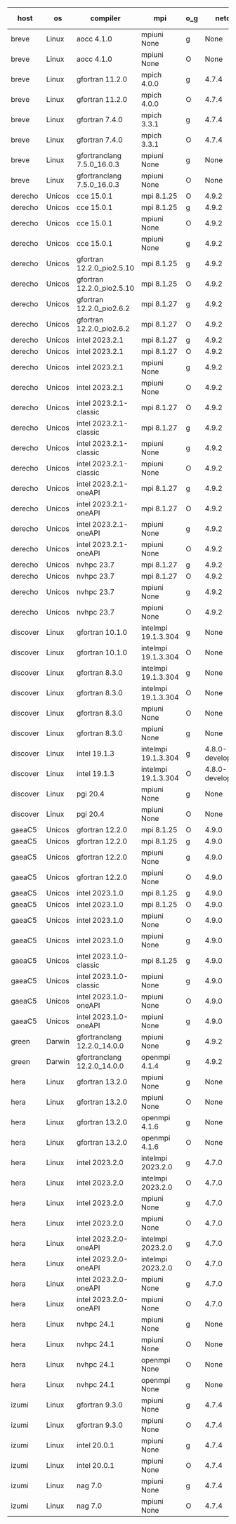

| host     | os       | compiler                              | mpi                      | o_g        | netcdf        | build       | u_pass          | u_fail          | s_pass            | s_fail            | e_pass             | e_fail             | nuopc_pass       | nuopc_fail       | artifacts link          |
|----------|----------|---------------------------------------|--------------------------|------------|---------------|-------------|-----------------|-----------------|-------------------|-------------------|--------------------|--------------------|------------------|------------------|-------------------------|
| breve | Linux | aocc 4.1.0 | mpiuni None  | g | None  | PASS | 12439 | 26 | 8 | 0 | 44 | 0 | None | None | <a href="https://github.com/esmf-org/esmf-test-artifacts/tree/2c0df2d0e368c2fb32e8ff5cb69c4607749212ae/feature_numa/aocc/4.1.0/g/mpiuni/None" target="_blank">2c0df2d</a> | 
| breve | Linux | aocc 4.1.0 | mpiuni None  | O | None  | PASS | 12439 | 26 | 8 | 0 | 44 | 0 | None | None | <a href="https://github.com/esmf-org/esmf-test-artifacts/tree/523c690692e7caa5e149468b508be286a098f0ee/feature_numa/aocc/4.1.0/O/mpiuni/None" target="_blank">523c690</a> | 
| breve | Linux | gfortran 11.2.0 | mpich 4.0.0  | g | 4.7.4  | PASS | 14133 | 0 | 50 | 0 | 81 | 0 | 51 | 0 | <a href="https://github.com/esmf-org/esmf-test-artifacts/tree/f5a61be4176fc65d3729f56d51c064a1b095747a/feature_numa/gfortran/11.2.0/g/mpich/4.0.0" target="_blank">f5a61be</a> | 
| breve | Linux | gfortran 11.2.0 | mpich 4.0.0  | O | 4.7.4  | PASS | 14133 | 0 | 50 | 0 | 81 | 0 | 51 | 0 | <a href="https://github.com/esmf-org/esmf-test-artifacts/tree/a4930506fb0d5054f0401989496d55edcccbb9c4/feature_numa/gfortran/11.2.0/O/mpich/4.0.0" target="_blank">a493050</a> | 
| breve | Linux | gfortran 7.4.0 | mpich 3.3.1  | g | 4.7.4  | PASS | 14133 | 0 | 50 | 0 | 81 | 0 | 51 | 0 | <a href="https://github.com/esmf-org/esmf-test-artifacts/tree/6ce217dda149b8fb6e5bce9c549a8ce9d55a7273/feature_numa/gfortran/7.4.0/g/mpich/3.3.1" target="_blank">6ce217d</a> | 
| breve | Linux | gfortran 7.4.0 | mpich 3.3.1  | O | 4.7.4  | PASS | 14133 | 0 | 50 | 0 | 81 | 0 | 51 | 0 | <a href="https://github.com/esmf-org/esmf-test-artifacts/tree/ba9375359af06c2e5038e78b8ec1d40b0dce8911/feature_numa/gfortran/7.4.0/O/mpich/3.3.1" target="_blank">ba93753</a> | 
| breve | Linux | gfortranclang 7.5.0_16.0.3 | mpiuni None  | g | None  | PASS | 12465 | 0 | 8 | 0 | 44 | 0 | None | None | <a href="https://github.com/esmf-org/esmf-test-artifacts/tree/0db7e3d2087ae2af5b8a50ce2c96a48a17c5f80e/feature_numa/gfortranclang/7.5.0_16.0.3/g/mpiuni/None" target="_blank">0db7e3d</a> | 
| breve | Linux | gfortranclang 7.5.0_16.0.3 | mpiuni None  | O | None  | PASS | 12465 | 0 | 8 | 0 | 44 | 0 | None | None | <a href="https://github.com/esmf-org/esmf-test-artifacts/tree/b04ba1b7828615548ced2f132627d4b99f08a556/feature_numa/gfortranclang/7.5.0_16.0.3/O/mpiuni/None" target="_blank">b04ba1b</a> | 
| derecho | Unicos | cce 15.0.1 | mpi 8.1.25  | O | 4.9.2  | PASS | 14055 | 78 | 50 | 0 | 81 | 0 | 51 | 0 | <a href="https://github.com/esmf-org/esmf-test-artifacts/tree/02f44ec9764a27fb65e807402fb07804f8874311/feature_numa/cce/15.0.1/O/mpi/8.1.25" target="_blank">02f44ec</a> | 
| derecho | Unicos | cce 15.0.1 | mpi 8.1.25  | g | 4.9.2  | PASS | 14057 | 76 | 50 | 0 | 81 | 0 | 51 | 0 | <a href="https://github.com/esmf-org/esmf-test-artifacts/tree/1dfc7fe3e25433b0a782098c2b000d7a7a97f23c/feature_numa/cce/15.0.1/g/mpi/8.1.25" target="_blank">1dfc7fe</a> | 
| derecho | Unicos | cce 15.0.1 | mpiuni None  | O | 4.9.2  | PASS | 12230 | 235 | 8 | 0 | 44 | 0 | None | None | <a href="https://github.com/esmf-org/esmf-test-artifacts/tree/1ff019641185c72ad8fa2ce85fb1fe6bafab613e/feature_numa/cce/15.0.1/O/mpiuni/None" target="_blank">1ff0196</a> | 
| derecho | Unicos | cce 15.0.1 | mpiuni None  | g | 4.9.2  | PASS | 12389 | 76 | 8 | 0 | 44 | 0 | None | None | <a href="https://github.com/esmf-org/esmf-test-artifacts/tree/a6c5c2ea9b2abd2adce6db9b7846733e6730aa80/feature_numa/cce/15.0.1/g/mpiuni/None" target="_blank">a6c5c2e</a> | 
| derecho | Unicos | gfortran 12.2.0_pio2.5.10 | mpi 8.1.25  | g | 4.9.2  | PASS | 14133 | 0 | 50 | 0 | 81 | 0 | 51 | 0 | <a href="https://github.com/esmf-org/esmf-test-artifacts/tree/988944857e2a43a028b5ba11553ace8de26863e7/feature_numa/gfortran/12.2.0_pio2.5.10/g/mpi/8.1.25" target="_blank">9889448</a> | 
| derecho | Unicos | gfortran 12.2.0_pio2.5.10 | mpi 8.1.25  | O | 4.9.2  | PASS | 14133 | 0 | 50 | 0 | 81 | 0 | 51 | 0 | <a href="https://github.com/esmf-org/esmf-test-artifacts/tree/44054d2d4b84aeb73e0734bfde3c78c8f115859a/feature_numa/gfortran/12.2.0_pio2.5.10/O/mpi/8.1.25" target="_blank">44054d2</a> | 
| derecho | Unicos | gfortran 12.2.0_pio2.6.2 | mpi 8.1.27  | g | 4.9.2  | PASS | 14133 | 0 | 50 | 0 | 81 | 0 | 51 | 0 | <a href="https://github.com/esmf-org/esmf-test-artifacts/tree/c2e12d45606e07b4f9483e7716e8bc254a497f6a/feature_numa/gfortran/12.2.0_pio2.6.2/g/mpi/8.1.27" target="_blank">c2e12d4</a> | 
| derecho | Unicos | gfortran 12.2.0_pio2.6.2 | mpi 8.1.27  | O | 4.9.2  | PASS | 14133 | 0 | 50 | 0 | 81 | 0 | 51 | 0 | <a href="https://github.com/esmf-org/esmf-test-artifacts/tree/774cd467dff5917fcf64e24acdf8f4334d668c79/feature_numa/gfortran/12.2.0_pio2.6.2/O/mpi/8.1.27" target="_blank">774cd46</a> | 
| derecho | Unicos | intel 2023.2.1 | mpi 8.1.27  | g | 4.9.2  | PASS | 14133 | 0 | 50 | 0 | 81 | 0 | 51 | 0 | <a href="https://github.com/esmf-org/esmf-test-artifacts/tree/53915c3fa470361ee7302bb09f2a57d02d2f7e8f/feature_numa/intel/2023.2.1/g/mpi/8.1.27" target="_blank">53915c3</a> | 
| derecho | Unicos | intel 2023.2.1 | mpi 8.1.27  | O | 4.9.2  | PASS | 14133 | 0 | 50 | 0 | 81 | 0 | 51 | 0 | <a href="https://github.com/esmf-org/esmf-test-artifacts/tree/514171c15dd35dbc60ccc994542bd1429f7f9efd/feature_numa/intel/2023.2.1/O/mpi/8.1.27" target="_blank">514171c</a> | 
| derecho | Unicos | intel 2023.2.1 | mpiuni None  | g | 4.9.2  | PASS | 12465 | 0 | 8 | 0 | 44 | 0 | None | None | <a href="https://github.com/esmf-org/esmf-test-artifacts/tree/b8156e66c23c1f06c769ecf72af6fee5deda6a11/feature_numa/intel/2023.2.1/g/mpiuni/None" target="_blank">b8156e6</a> | 
| derecho | Unicos | intel 2023.2.1 | mpiuni None  | O | 4.9.2  | PASS | 12465 | 0 | 8 | 0 | 44 | 0 | None | None | <a href="https://github.com/esmf-org/esmf-test-artifacts/tree/a80e9265670dc47665e678ca21f019adf5666084/feature_numa/intel/2023.2.1/O/mpiuni/None" target="_blank">a80e926</a> | 
| derecho | Unicos | intel 2023.2.1-classic | mpi 8.1.27  | O | 4.9.2  | PASS | 14133 | 0 | 50 | 0 | 81 | 0 | 51 | 0 | <a href="https://github.com/esmf-org/esmf-test-artifacts/tree/174bed3182666b16f166da2c27924a5293885439/feature_numa/intel/2023.2.1-classic/O/mpi/8.1.27" target="_blank">174bed3</a> | 
| derecho | Unicos | intel 2023.2.1-classic | mpi 8.1.27  | g | 4.9.2  | PASS | 14133 | 0 | 50 | 0 | 81 | 0 | 51 | 0 | <a href="https://github.com/esmf-org/esmf-test-artifacts/tree/06bc1b2961b155ccf72336a5f98e01bed35a65f9/feature_numa/intel/2023.2.1-classic/g/mpi/8.1.27" target="_blank">06bc1b2</a> | 
| derecho | Unicos | intel 2023.2.1-classic | mpiuni None  | g | 4.9.2  | PASS | 12465 | 0 | 8 | 0 | 44 | 0 | None | None | <a href="https://github.com/esmf-org/esmf-test-artifacts/tree/44dd60e46ba7700eb29b55cad9f3528ef8eacd61/feature_numa/intel/2023.2.1-classic/g/mpiuni/None" target="_blank">44dd60e</a> | 
| derecho | Unicos | intel 2023.2.1-classic | mpiuni None  | O | 4.9.2  | PASS | 12465 | 0 | 8 | 0 | 44 | 0 | None | None | <a href="https://github.com/esmf-org/esmf-test-artifacts/tree/21bae17226a6720aae3d8c3050b33a1965be1e83/feature_numa/intel/2023.2.1-classic/O/mpiuni/None" target="_blank">21bae17</a> | 
| derecho | Unicos | intel 2023.2.1-oneAPI | mpi 8.1.27  | g | 4.9.2  | PASS | 14133 | 0 | 50 | 0 | 81 | 0 | 51 | 0 | <a href="https://github.com/esmf-org/esmf-test-artifacts/tree/f6d2ac19ad1ef5b47b6735e5a0191133565c4489/feature_numa/intel/2023.2.1-oneAPI/g/mpi/8.1.27" target="_blank">f6d2ac1</a> | 
| derecho | Unicos | intel 2023.2.1-oneAPI | mpi 8.1.27  | O | 4.9.2  | PASS | 14133 | 0 | 49 | 1 | 81 | 0 | 51 | 0 | <a href="https://github.com/esmf-org/esmf-test-artifacts/tree/742c02410254d7bde8808cd205660a881740ca39/feature_numa/intel/2023.2.1-oneAPI/O/mpi/8.1.27" target="_blank">742c024</a> | 
| derecho | Unicos | intel 2023.2.1-oneAPI | mpiuni None  | g | 4.9.2  | PASS | 12465 | 0 | 8 | 0 | 44 | 0 | None | None | <a href="https://github.com/esmf-org/esmf-test-artifacts/tree/f6c50f3f7214eade55b5c1aa0655ca2b51ede436/feature_numa/intel/2023.2.1-oneAPI/g/mpiuni/None" target="_blank">f6c50f3</a> | 
| derecho | Unicos | intel 2023.2.1-oneAPI | mpiuni None  | O | 4.9.2  | PASS | 12465 | 0 | 8 | 0 | 44 | 0 | None | None | <a href="https://github.com/esmf-org/esmf-test-artifacts/tree/26be8a75541b4798f3055dea012f2c86fbfde75a/feature_numa/intel/2023.2.1-oneAPI/O/mpiuni/None" target="_blank">26be8a7</a> | 
| derecho | Unicos | nvhpc 23.7 | mpi 8.1.27  | g | 4.9.2  | PASS | 14133 | 0 | 50 | 0 | 81 | 0 | 51 | 0 | <a href="https://github.com/esmf-org/esmf-test-artifacts/tree/cc959f543776bd2d2e172152ad0502fd5a0c502c/feature_numa/nvhpc/23.7/g/mpi/8.1.27" target="_blank">cc959f5</a> | 
| derecho | Unicos | nvhpc 23.7 | mpi 8.1.27  | O | 4.9.2  | PASS | 14133 | 0 | 50 | 0 | 81 | 0 | 51 | 0 | <a href="https://github.com/esmf-org/esmf-test-artifacts/tree/d85cb40140b65f795d475e364faf41bc17031d7c/feature_numa/nvhpc/23.7/O/mpi/8.1.27" target="_blank">d85cb40</a> | 
| derecho | Unicos | nvhpc 23.7 | mpiuni None  | g | 4.9.2  | PASS | 12465 | 0 | 8 | 0 | 44 | 0 | None | None | <a href="https://github.com/esmf-org/esmf-test-artifacts/tree/b7075803b72180a1000fb089538b96a165de8532/feature_numa/nvhpc/23.7/g/mpiuni/None" target="_blank">b707580</a> | 
| derecho | Unicos | nvhpc 23.7 | mpiuni None  | O | 4.9.2  | PASS | 12465 | 0 | 8 | 0 | 44 | 0 | None | None | <a href="https://github.com/esmf-org/esmf-test-artifacts/tree/c19490cc85366e05e8ae056e56d8cffd3f03d3ac/feature_numa/nvhpc/23.7/O/mpiuni/None" target="_blank">c19490c</a> | 
| discover | Linux | gfortran 10.1.0 | intelmpi 19.1.3.304  | g | None  | PASS | 14118 | 15 | 50 | 0 | 81 | 0 | 51 | 0 | <a href="https://github.com/esmf-org/esmf-test-artifacts/tree/f0f52e31e90975667979e13ed2a6c2d61ae19b3c/feature_numa/gfortran/10.1.0/g/intelmpi/19.1.3.304" target="_blank">f0f52e3</a> | 
| discover | Linux | gfortran 10.1.0 | intelmpi 19.1.3.304  | O | None  | PASS | 14118 | 15 | 50 | 0 | 81 | 0 | 51 | 0 | <a href="https://github.com/esmf-org/esmf-test-artifacts/tree/ac7295214560b6dc88c9471adfbef654df2ac04c/feature_numa/gfortran/10.1.0/O/intelmpi/19.1.3.304" target="_blank">ac72952</a> | 
| discover | Linux | gfortran 8.3.0 | intelmpi 19.1.3.304  | g | None  | PASS | 14118 | 15 | 50 | 0 | 81 | 0 | 51 | 0 | <a href="https://github.com/esmf-org/esmf-test-artifacts/tree/20684fa50b9c7b2a98fae2e9a4646d647a3a3752/feature_numa/gfortran/8.3.0/g/intelmpi/19.1.3.304" target="_blank">20684fa</a> | 
| discover | Linux | gfortran 8.3.0 | intelmpi 19.1.3.304  | O | None  | PASS | 14118 | 15 | 50 | 0 | 81 | 0 | 51 | 0 | <a href="https://github.com/esmf-org/esmf-test-artifacts/tree/d8814df3d30641c4c452e1cb6ec95c9b1649cef0/feature_numa/gfortran/8.3.0/O/intelmpi/19.1.3.304" target="_blank">d8814df</a> | 
| discover | Linux | gfortran 8.3.0 | mpiuni None  | O | None  | PASS | 12465 | 0 | 8 | 0 | 44 | 0 | None | None | <a href="https://github.com/esmf-org/esmf-test-artifacts/tree/f57eabedcdb8bdee064b291bfdf79bc6636d49f9/feature_numa/gfortran/8.3.0/O/mpiuni/None" target="_blank">f57eabe</a> | 
| discover | Linux | gfortran 8.3.0 | mpiuni None  | g | None  | PASS | 12465 | 0 | 8 | 0 | 44 | 0 | None | None | <a href="https://github.com/esmf-org/esmf-test-artifacts/tree/f0dd797b8cb09c1e7f866015413a818bfd3273ce/feature_numa/gfortran/8.3.0/g/mpiuni/None" target="_blank">f0dd797</a> | 
| discover | Linux | intel 19.1.3 | intelmpi 19.1.3.304  | g | 4.8.0-development  | PASS | 14133 | 0 | 50 | 0 | 81 | 0 | 51 | 0 | <a href="https://github.com/esmf-org/esmf-test-artifacts/tree/200b02fcb8de2d38edca3171d90c138da5060e33/feature_numa/intel/19.1.3/g/intelmpi/19.1.3.304" target="_blank">200b02f</a> | 
| discover | Linux | intel 19.1.3 | intelmpi 19.1.3.304  | O | 4.8.0-development  | PASS | 14133 | 0 | 50 | 0 | 81 | 0 | 51 | 0 | <a href="https://github.com/esmf-org/esmf-test-artifacts/tree/1ae62d1a070918c1aed76218dc7b06b72b5734cf/feature_numa/intel/19.1.3/O/intelmpi/19.1.3.304" target="_blank">1ae62d1</a> | 
| discover | Linux | pgi 20.4 | mpiuni None  | g | None  | PASS | 12465 | 0 | 8 | 0 | 44 | 0 | None | None | <a href="https://github.com/esmf-org/esmf-test-artifacts/tree/c1434c8e7ce1f1731e43d1a45e947b245f52d8f9/feature_numa/pgi/20.4/g/mpiuni/None" target="_blank">c1434c8</a> | 
| discover | Linux | pgi 20.4 | mpiuni None  | O | None  | PASS | 12465 | 0 | 8 | 0 | 44 | 0 | None | None | <a href="https://github.com/esmf-org/esmf-test-artifacts/tree/06c44199e552c368720136b2ce624daac2f6092e/feature_numa/pgi/20.4/O/mpiuni/None" target="_blank">06c4419</a> | 
| gaeaC5 | Unicos | gfortran 12.2.0 | mpi 8.1.25  | O | 4.9.0  | PASS | None | None | None | None | None | None | None | None | <a href="https://github.com/esmf-org/esmf-test-artifacts/tree/edad0abb43dfe7e704f5c23490901d2ea4cd5f8b/feature_numa/gfortran/12.2.0/O/mpi/8.1.25" target="_blank">edad0ab</a> | 
| gaeaC5 | Unicos | gfortran 12.2.0 | mpi 8.1.25  | g | 4.9.0  | PASS | None | None | None | None | None | None | None | None | <a href="https://github.com/esmf-org/esmf-test-artifacts/tree/27c528fe02de47db617d742d161de29222337fc7/feature_numa/gfortran/12.2.0/g/mpi/8.1.25" target="_blank">27c528f</a> | 
| gaeaC5 | Unicos | gfortran 12.2.0 | mpiuni None  | g | 4.9.0  | PASS | 12465 | 0 | 8 | 0 | 44 | 0 | None | None | <a href="https://github.com/esmf-org/esmf-test-artifacts/tree/e29ae25c741cd34df2fadcf5e959c8b225f301a2/feature_numa/gfortran/12.2.0/g/mpiuni/None" target="_blank">e29ae25</a> | 
| gaeaC5 | Unicos | gfortran 12.2.0 | mpiuni None  | O | 4.9.0  | PASS | 12465 | 0 | 8 | 0 | 44 | 0 | None | None | <a href="https://github.com/esmf-org/esmf-test-artifacts/tree/1d328e9e68e48609bfd804bd24883f25fefd50af/feature_numa/gfortran/12.2.0/O/mpiuni/None" target="_blank">1d328e9</a> | 
| gaeaC5 | Unicos | intel 2023.1.0 | mpi 8.1.25  | g | 4.9.0  | PASS | 14133 | 0 | 50 | 0 | 81 | 0 | 51 | 0 | <a href="https://github.com/esmf-org/esmf-test-artifacts/tree/fe85d5dd3a72e58c29cc95228b8b8bc5ec564497/feature_numa/intel/2023.1.0/g/mpi/8.1.25" target="_blank">fe85d5d</a> | 
| gaeaC5 | Unicos | intel 2023.1.0 | mpi 8.1.25  | O | 4.9.0  | PASS | None | None | None | None | None | None | None | None | <a href="https://github.com/esmf-org/esmf-test-artifacts/tree/6c12a72c9d6fb9d9bfddcd01634e88995844b7ba/feature_numa/intel/2023.1.0/O/mpi/8.1.25" target="_blank">6c12a72</a> | 
| gaeaC5 | Unicos | intel 2023.1.0 | mpiuni None  | O | 4.9.0  | PASS | 12465 | 0 | 8 | 0 | 44 | 0 | None | None | <a href="https://github.com/esmf-org/esmf-test-artifacts/tree/5b32bddc772bb589cb32081409ab198ad90dc099/feature_numa/intel/2023.1.0/O/mpiuni/None" target="_blank">5b32bdd</a> | 
| gaeaC5 | Unicos | intel 2023.1.0 | mpiuni None  | g | 4.9.0  | PASS | None | None | None | None | None | None | None | None | <a href="https://github.com/esmf-org/esmf-test-artifacts/tree/a3d3639aec628ca11f59cbd769816033886079d3/feature_numa/intel/2023.1.0/g/mpiuni/None" target="_blank">a3d3639</a> | 
| gaeaC5 | Unicos | intel 2023.1.0-classic | mpi 8.1.25  | g | 4.9.0  | PASS | 14133 | 0 | 50 | 0 | 81 | 0 | 51 | 0 | <a href="https://github.com/esmf-org/esmf-test-artifacts/tree/74a0b562ac424ed7c7e1d1e42eb4de1191a874d7/feature_numa/intel/2023.1.0-classic/g/mpi/8.1.25" target="_blank">74a0b56</a> | 
| gaeaC5 | Unicos | intel 2023.1.0-classic | mpiuni None  | g | 4.9.0  | PASS | 12465 | 0 | 8 | 0 | 44 | 0 | None | None | <a href="https://github.com/esmf-org/esmf-test-artifacts/tree/e18d5876f13cdef90b93200a185033d798ecb9ec/feature_numa/intel/2023.1.0-classic/g/mpiuni/None" target="_blank">e18d587</a> | 
| gaeaC5 | Unicos | intel 2023.1.0-oneAPI | mpiuni None  | O | 4.9.0  | PASS | 12465 | 0 | 8 | 0 | 44 | 0 | None | None | <a href="https://github.com/esmf-org/esmf-test-artifacts/tree/d6ea2ed4321788805ed8be741de5d2a4116a4552/feature_numa/intel/2023.1.0-oneAPI/O/mpiuni/None" target="_blank">d6ea2ed</a> | 
| gaeaC5 | Unicos | intel 2023.1.0-oneAPI | mpiuni None  | g | 4.9.0  | PASS | 12465 | 0 | 8 | 0 | 44 | 0 | None | None | <a href="https://github.com/esmf-org/esmf-test-artifacts/tree/0e306553a540ed7dd36ed83199b4d7f309f2180f/feature_numa/intel/2023.1.0-oneAPI/g/mpiuni/None" target="_blank">0e30655</a> | 
| green | Darwin | gfortranclang 12.2.0_14.0.0 | mpiuni None  | g | 4.9.2  | PASS | 12465 | 0 | 8 | 0 | 44 | 0 | None | None | <a href="https://github.com/esmf-org/esmf-test-artifacts/tree/0349bfc0e116919a0872acef1693fa804d2690d0/feature_numa/gfortranclang/12.2.0_14.0.0/g/mpiuni/None" target="_blank">0349bfc</a> | 
| green | Darwin | gfortranclang 12.2.0_14.0.0 | openmpi 4.1.4  | g | 4.9.2  | PASS | 14132 | 1 | 48 | 2 | 81 | 0 | 51 | 0 | <a href="https://github.com/esmf-org/esmf-test-artifacts/tree/8aa3222d8cae4fd0e6ceec12e4f2b6b785c557a2/feature_numa/gfortranclang/12.2.0_14.0.0/g/openmpi/4.1.4" target="_blank">8aa3222</a> | 
| hera | Linux | gfortran 13.2.0 | mpiuni None  | g | None  | PASS | 12465 | 0 | 8 | 0 | 44 | 0 | None | None | <a href="https://github.com/esmf-org/esmf-test-artifacts/tree/133f5c9658f40cb99da3711977d6903b59e2ccc7/feature_numa/gfortran/13.2.0/g/mpiuni/None" target="_blank">133f5c9</a> | 
| hera | Linux | gfortran 13.2.0 | mpiuni None  | O | None  | PASS | 12465 | 0 | 8 | 0 | 44 | 0 | None | None | <a href="https://github.com/esmf-org/esmf-test-artifacts/tree/169f53c4542b6d05aa3456889fe1cb4aa736c89d/feature_numa/gfortran/13.2.0/O/mpiuni/None" target="_blank">169f53c</a> | 
| hera | Linux | gfortran 13.2.0 | openmpi 4.1.6  | g | None  | PASS | 14132 | 1 | 48 | 2 | 81 | 0 | 51 | 0 | <a href="https://github.com/esmf-org/esmf-test-artifacts/tree/858b15e7f33785f24cc498d81042a5f8099b3c9e/feature_numa/gfortran/13.2.0/g/openmpi/4.1.6" target="_blank">858b15e</a> | 
| hera | Linux | gfortran 13.2.0 | openmpi 4.1.6  | O | None  | PASS | 14132 | 1 | 48 | 2 | 81 | 0 | 51 | 0 | <a href="https://github.com/esmf-org/esmf-test-artifacts/tree/77867d81c40750240b2916b490005107c334f760/feature_numa/gfortran/13.2.0/O/openmpi/4.1.6" target="_blank">77867d8</a> | 
| hera | Linux | intel 2023.2.0 | intelmpi 2023.2.0  | g | 4.7.0  | PASS | None | None | None | None | None | None | None | None | <a href="https://github.com/esmf-org/esmf-test-artifacts/tree/0838f159e2def2c4021e875260b4326222543a12/feature_numa/intel/2023.2.0/g/intelmpi/2023.2.0" target="_blank">0838f15</a> | 
| hera | Linux | intel 2023.2.0 | intelmpi 2023.2.0  | O | 4.7.0  | PASS | 14133 | 0 | 50 | 0 | 81 | 0 | 51 | 0 | <a href="https://github.com/esmf-org/esmf-test-artifacts/tree/577030ea09d232866024c2b5fda80a52f64e3713/feature_numa/intel/2023.2.0/O/intelmpi/2023.2.0" target="_blank">577030e</a> | 
| hera | Linux | intel 2023.2.0 | mpiuni None  | g | 4.7.0  | PASS | None | None | None | None | None | None | None | None | <a href="https://github.com/esmf-org/esmf-test-artifacts/tree/dd3be37a61180cc67cc459e1dc90d61448ed55c1/feature_numa/intel/2023.2.0/g/mpiuni/None" target="_blank">dd3be37</a> | 
| hera | Linux | intel 2023.2.0 | mpiuni None  | O | 4.7.0  | PASS | 12465 | 0 | 8 | 0 | 44 | 0 | None | None | <a href="https://github.com/esmf-org/esmf-test-artifacts/tree/67d38a0f3f5f85672329b3e1440bf22fb9bc251c/feature_numa/intel/2023.2.0/O/mpiuni/None" target="_blank">67d38a0</a> | 
| hera | Linux | intel 2023.2.0-oneAPI | intelmpi 2023.2.0  | g | 4.7.0  | PASS | 14133 | 0 | 50 | 0 | 81 | 0 | 51 | 0 | <a href="https://github.com/esmf-org/esmf-test-artifacts/tree/611186aadc9c01c1e6ed5709181e9363110202c2/feature_numa/intel/2023.2.0-oneAPI/g/intelmpi/2023.2.0" target="_blank">611186a</a> | 
| hera | Linux | intel 2023.2.0-oneAPI | intelmpi 2023.2.0  | O | 4.7.0  | PASS | 14133 | 0 | 49 | 1 | 81 | 0 | 51 | 0 | <a href="https://github.com/esmf-org/esmf-test-artifacts/tree/8a6efb2e8f03fb13ff8978bd6da319281aaaa40d/feature_numa/intel/2023.2.0-oneAPI/O/intelmpi/2023.2.0" target="_blank">8a6efb2</a> | 
| hera | Linux | intel 2023.2.0-oneAPI | mpiuni None  | g | 4.7.0  | PASS | 12465 | 0 | 8 | 0 | 44 | 0 | None | None | <a href="https://github.com/esmf-org/esmf-test-artifacts/tree/11d9acd63c0471fdcb3a89eafc195059e67fe045/feature_numa/intel/2023.2.0-oneAPI/g/mpiuni/None" target="_blank">11d9acd</a> | 
| hera | Linux | intel 2023.2.0-oneAPI | mpiuni None  | O | 4.7.0  | PASS | 12465 | 0 | 8 | 0 | 44 | 0 | None | None | <a href="https://github.com/esmf-org/esmf-test-artifacts/tree/5673c1475a8fe219b54798b9a111a1be75f43646/feature_numa/intel/2023.2.0-oneAPI/O/mpiuni/None" target="_blank">5673c14</a> | 
| hera | Linux | nvhpc 24.1 | mpiuni None  | g | None  | PASS | None | None | None | None | None | None | None | None | <a href="https://github.com/esmf-org/esmf-test-artifacts/tree/236a8fa96fbd7a94ddffeff28f800a36a9a2d622/feature_numa/nvhpc/24.1/g/mpiuni/None" target="_blank">236a8fa</a> | 
| hera | Linux | nvhpc 24.1 | mpiuni None  | O | None  | PASS | None | None | None | None | None | None | None | None | <a href="https://github.com/esmf-org/esmf-test-artifacts/tree/710c5efb0efab6be75f10d98193149575b73e7a2/feature_numa/nvhpc/24.1/O/mpiuni/None" target="_blank">710c5ef</a> | 
| hera | Linux | nvhpc 24.1 | openmpi None  | O | None  | PASS | None | None | None | None | None | None | None | None | <a href="https://github.com/esmf-org/esmf-test-artifacts/tree/8af13d0cd1119b7c931f009e6222cda0289a0f5c/feature_numa/nvhpc/24.1/O/openmpi/None" target="_blank">8af13d0</a> | 
| hera | Linux | nvhpc 24.1 | openmpi None  | g | None  | PASS | 14132 | 1 | 48 | 2 | 81 | 0 | 51 | 0 | <a href="https://github.com/esmf-org/esmf-test-artifacts/tree/37d34a9fde985b87fbd4a3ae31ad3242537ee1fd/feature_numa/nvhpc/24.1/g/openmpi/None" target="_blank">37d34a9</a> | 
| izumi | Linux | gfortran 9.3.0 | mpiuni None  | g | 4.7.4  | PASS | 12465 | 0 | 8 | 0 | 44 | 0 | None | None | <a href="https://github.com/esmf-org/esmf-test-artifacts/tree/9d259848654f8024637240897eb2ba36c4c29057/feature_numa/gfortran/9.3.0/g/mpiuni/None" target="_blank">9d25984</a> | 
| izumi | Linux | gfortran 9.3.0 | mpiuni None  | O | 4.7.4  | PASS | 12465 | 0 | 8 | 0 | 44 | 0 | None | None | <a href="https://github.com/esmf-org/esmf-test-artifacts/tree/b3d0635c6fa5d4cde746b5c192a6e588fdc430e8/feature_numa/gfortran/9.3.0/O/mpiuni/None" target="_blank">b3d0635</a> | 
| izumi | Linux | intel 20.0.1 | mpiuni None  | g | 4.7.4  | PASS | 12465 | 0 | 8 | 0 | 44 | 0 | None | None | <a href="https://github.com/esmf-org/esmf-test-artifacts/tree/0ca44e3b49782de57a3a6cb87fc71a6ad28aa8c2/feature_numa/intel/20.0.1/g/mpiuni/None" target="_blank">0ca44e3</a> | 
| izumi | Linux | intel 20.0.1 | mpiuni None  | O | 4.7.4  | PASS | 12465 | 0 | 8 | 0 | 44 | 0 | None | None | <a href="https://github.com/esmf-org/esmf-test-artifacts/tree/452ea8920640d675c267ce096b2f9c6568016d4a/feature_numa/intel/20.0.1/O/mpiuni/None" target="_blank">452ea89</a> | 
| izumi | Linux | nag 7.0 | mpiuni None  | g | 4.7.4  | PASS | 12465 | 0 | 8 | 0 | 44 | 0 | None | None | <a href="https://github.com/esmf-org/esmf-test-artifacts/tree/6e8639a6956d521a97d41c9191fae4f2f0bf62aa/feature_numa/nag/7.0/g/mpiuni/None" target="_blank">6e8639a</a> | 
| izumi | Linux | nag 7.0 | mpiuni None  | O | 4.7.4  | PASS | 12465 | 0 | 8 | 0 | 44 | 0 | None | None | <a href="https://github.com/esmf-org/esmf-test-artifacts/tree/c66e838af772baf01c8a70a7b1228d11f5b1ae5f/feature_numa/nag/7.0/O/mpiuni/None" target="_blank">c66e838</a> | 
